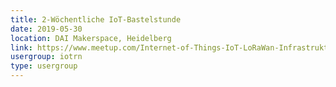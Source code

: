 ```yaml
---
title: 2-Wöchentliche IoT-Bastelstunde
date: 2019-05-30
location: DAI Makerspace, Heidelberg
link: https://www.meetup.com/Internet-of-Things-IoT-LoRaWan-Infrastruktur-4-RheinNeckar/events/htcqhqyzhbnc/
usergroup: iotrn
type: usergroup
---
```

